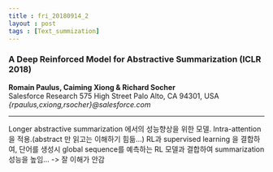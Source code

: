 ```yaml
---
title : fri_20180914_2
layout : post
tags : [Text_summization]
---
```


<h3> A Deep Reinforced Model for Abstractive Summarization (ICLR 2018)</h3>


<p><b>Romain Paulus, Caiming Xiong & Richard Socher   </b> <br/>
Salesforce Research 575 High Street Palo Alto, CA 94301, USA  <br/>
<em> {rpaulus,cxiong,rsocher}@salesforce.com</em> <br/>

<hr />
<p>
 Longer abstractive summarization 에서의 성능향상을 위한 모델. Intra-attention을 적용.(abstract 만 읽고는 이해하기 힘듦...) RL과 supervised learning 을 결합하여, 단어를 생성시 global sequence를 예측하는 RL 모델과 결합하여 summarization 성능을 높임… -> 잘 이해가 안감
</p>